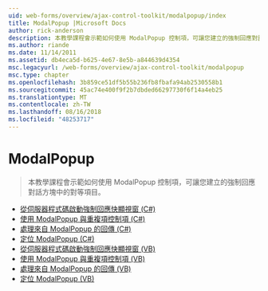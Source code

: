 ```yaml
---
uid: web-forms/overview/ajax-control-toolkit/modalpopup/index
title: ModalPopup |Microsoft Docs
author: rick-anderson
description: 本教學課程會示範如何使用 ModalPopup 控制項，可讓您建立的強制回應對話方塊中的對等項目。
ms.author: riande
ms.date: 11/14/2011
ms.assetid: db4eca5d-b625-4e67-8e5b-a844639d4354
msc.legacyurl: /web-forms/overview/ajax-control-toolkit/modalpopup
msc.type: chapter
ms.openlocfilehash: 3b859ce51df5b55b236fb8fbafa94ab2530558b1
ms.sourcegitcommit: 45ac74e400f9f2b7dbded66297730f6f14a4eb25
ms.translationtype: MT
ms.contentlocale: zh-TW
ms.lasthandoff: 08/16/2018
ms.locfileid: "48253717"
---
```

<a name="modalpopup"></a>ModalPopup
====================
> 本教學課程會示範如何使用 ModalPopup 控制項，可讓您建立的強制回應對話方塊中的對等項目。


- [從伺服器程式碼啟動強制回應快顯視窗 (C#)](launching-a-modal-popup-window-from-server-code-cs.md)
- [使用 ModalPopup 與重複項控制項 (C#)](using-modalpopup-with-a-repeater-control-cs.md)
- [處理來自 ModalPopup 的回傳 (C#)](handling-postbacks-from-a-modalpopup-cs.md)
- [定位 ModalPopup (C#)](positioning-a-modalpopup-cs.md)
- [從伺服器程式碼啟動強制回應快顯視窗 (VB)](launching-a-modal-popup-window-from-server-code-vb.md)
- [使用 ModalPopup 與重複項控制項 (VB)](using-modalpopup-with-a-repeater-control-vb.md)
- [處理來自 ModalPopup 的回傳 (VB)](handling-postbacks-from-a-modalpopup-vb.md)
- [定位 ModalPopup (VB)](positioning-a-modalpopup-vb.md)
